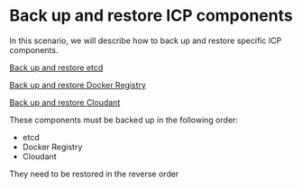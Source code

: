 # Back up and restore ICP components

In this scenario, we will describe how to back up and restore specific ICP components.

[Back up and restore etcd](etcd.md)

[Back up and restore Docker Registry](registry.md)

[Back up and restore Cloudant](cloudant.md)

These components must be backed up in the following order:

* etcd
* Docker Registry
* Cloudant 


They need to be restored in the reverse order
